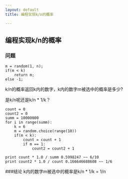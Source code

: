 ```yaml
---
layout: default
title: 编程实现k/n的概率

---
```

## 编程实现k/n的概率
### 问题

	m = random(1, n);   
	if(m < k)
		return m;
	else -1;

k/n的概率返回k内的数字，k内的数字m被选中的概率是多少?

是k/n呢还是k/n * 1/k？

	count = 0
	count2 = 0
	summ = 10000000
	for i in range(summ):
		k = 6
		m = random.choice(range(10))
		if(m < k):
			count = count + 1
			if m == 1:
				count2 = count2 + 1
	
	print count * 1.0 / summ 0.5998247 ~~ 6/10
	print count2 * 1.0 / count 0.166646688608 ~~ 1/6

###结论
k内的数字m被选中的概率是k/n * 1/k	= 1/n
	